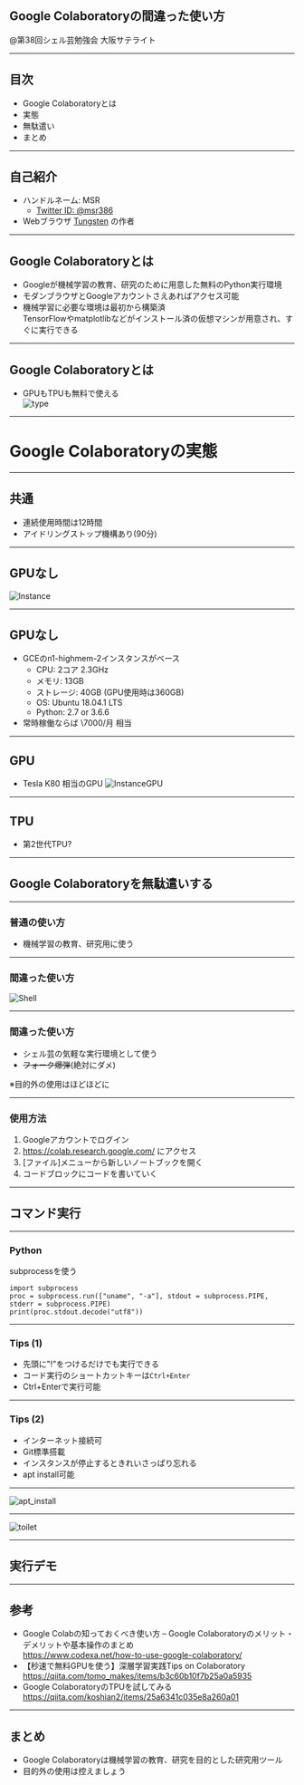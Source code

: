## Google Colaboratoryの間違った使い方

@第38回シェル芸勉強会 大阪サテライト


---
## 目次
* Google Colaboratoryとは
* 実態
* 無駄遣い
* まとめ


---
## 自己紹介
* ハンドルネーム: MSR
    * [Twitter ID: @msr386](https://twitter.com/msr386)
* Webブラウザ [Tungsten](https://app.tungsten-start.net/) の作者


---
## Google Colaboratoryとは
* Googleが機械学習の教育、研究のために用意した無料のPython実行環境
* モダンブラウザとGoogleアカウントさえあればアクセス可能
* 機械学習に必要な環境は最初から構築済  
  TensorFlowやmatplotlibなどがインストール済の仮想マシンが用意され、すぐに実行できる


---
## Google Colaboratoryとは
* GPUもTPUも無料で使える  
![type](images/accel_type.png)

---
# Google Colaboratoryの実態


---
## 共通
* 連続使用時間は12時間
* アイドリングストップ機構あり(90分)


---
## GPUなし
![Instance](images/env.png)


---
## GPUなし
* GCEのn1-highmem-2インスタンスがベース
    * CPU: 2コア 2.3GHz
    * メモリ: 13GB
    * ストレージ: 40GB (GPU使用時は360GB)
    * OS: Ubuntu 18.04.1 LTS
    * Python: 2.7 or 3.6.6
* 常時稼働ならば \7000/月 相当


---
## GPU
* Tesla K80 相当のGPU
![InstanceGPU](images/nvidia-smi.png)


---
## TPU

* 第2世代TPU?


---
## Google Colaboratoryを無駄遣いする

---
### 普通の使い方

* 機械学習の教育、研究用に使う


---
### 間違った使い方

![Shell](images/shellgei.png)


---
### 間違った使い方

* シェル芸の気軽な実行環境として使う
* ~~フォーク爆弾~~(絶対にダメ)

※目的外の使用はほどほどに


---
### 使用方法

1. Googleアカウントでログイン
1. https://colab.research.google.com/ にアクセス
1. [ファイル]メニューから新しいノートブックを開く
1. コードブロックにコードを書いていく


---
## コマンド実行


---
### Python
subprocessを使う

```
import subprocess
proc = subprocess.run(["uname", "-a"], stdout = subprocess.PIPE, stderr = subprocess.PIPE)
print(proc.stdout.decode("utf8"))
```


---
### Tips (1)

* 先頭に"!"をつけるだけでも実行できる
* コード実行のショートカットキーは`Ctrl+Enter`
* Ctrl+Enterで実行可能

---
### Tips (2)
* インターネット接続可
* Git標準搭載
* インスタンスが停止するときれいさっぱり忘れる
* apt install可能


---
![apt_install](images/install_toilet.png)


---
![toilet](images/toilet.png)

---
## 実行デモ


---
## 参考

- Google Colabの知っておくべき使い方 – Google Colaboratoryのメリット・デメリットや基本操作のまとめ  
  https://www.codexa.net/how-to-use-google-colaboratory/
- 【秒速で無料GPUを使う】深層学習実践Tips on Colaboratory  
  https://qiita.com/tomo_makes/items/b3c60b10f7b25a0a5935
- Google ColaboratoryのTPUを試してみる  
  https://qiita.com/koshian2/items/25a6341c035e8a260a01


---
## まとめ

- Google Colaboratoryは機械学習の教育、研究を目的とした研究用ツール
- 目的外の使用は控えましょう
